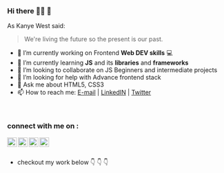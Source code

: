### Hi there :technologist:	 👋

As Kanye West said:

> We're living the future so
> the present is our past.

- 🔭 I’m currently working on Frontend **Web DEV skills** :computer:	
- 🌱 I’m currently learning **JS** and its **libraries** and **frameworks**
- 👯 I’m looking to collaborate on JS Beginners and intermediate projects
- 🤔 I’m looking for help with Advance frontend stack
- 💬 Ask me about HTML5, CSS3
- 📫 How to reach me: [E-mail](mailto:jayparmar7654321@gmail.com)  |  [LinkedIN](https://www.linkedin.com/in/jay-parmar-3755501a1/)  |  [Twitter](https://twitter.com/_Jaystwt)

<br/>


### connect with me on :

[<img align="left" alt="Jay parmar | E-Mail" width="22px" src="https://cdn.jsdelivr.net/npm/simple-icons@v3/icons/gmail.svg" />][E-mail]
[<img align="left" alt="LinkedIn" width="22px" src="https://cdn.jsdelivr.net/npm/simple-icons@v3/icons/linkedin.svg" />][LinkedIN]
[<img align="left" alt="twitter" width="22px" src="https://cdn.jsdelivr.net/npm/simple-icons@v3/icons/twitter.svg" />][Twitter]
[<img align="left" alt="github" width="22px" src="https://cdn.jsdelivr.net/npm/simple-icons@v3/icons/github.svg" />][GitHub]
 
 <br />
 <br />
 
[E-mail]: mailto:jayparmar7654321@gmail.com
[LinkedIN]: https://www.linkedin.com/in/jay-parmar-3755501a1/
[Twitter]: https://twitter.com/_Jaystwt
[GitHub]: https://github.com/jay-2000


- checkout my work below :point_down: :point_down: :point_down:
